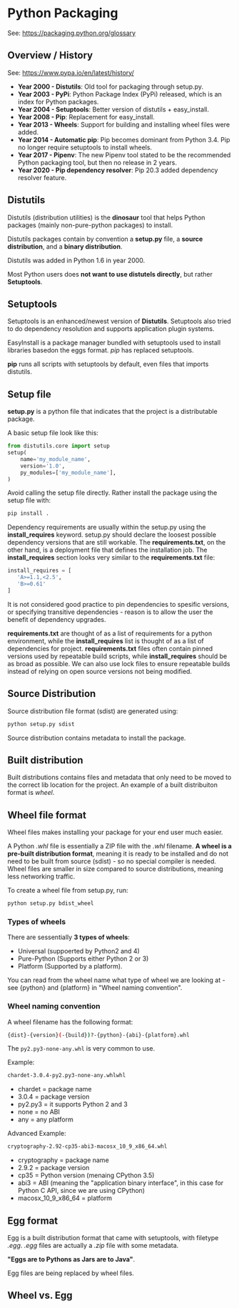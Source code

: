 # Python Packaging
See: https://packaging.python.org/glossary


## Overview / History
See: https://www.pypa.io/en/latest/history/
* **Year 2000 - Distutils**: Old tool for packaging through setup.py.
* **Year 2003 - PyPi**: Python Package Index (PyPi) released, which is an index for Python packages.
* **Year 2004 - Setuptools**: Better version of distutils + easy_install.
* **Year 2008 - Pip**: Replacement for easy_install.
* **Year 2013 - Wheels**: Support for building and installing wheel files were added.
* **Year 2014 - Automatic pip**: Pip becomes dominant from Python 3.4. Pip no longer require setuptools to install wheels.
* **Year 2017 - Pipenv**: The new Pipenv tool stated to be the recommended Python packaging tool, but then no release in 2 years.
* **Year 2020 - Pip dependency resolver**: Pip 20.3 added dependency resolver feature.



## Distutils
Distutils (distribution utilities) is the **dinosaur** tool that helps Python packages (mainly non-pure-python packages) to install.

Distutils packages contain by convention a **setup.py** file, a **source distribution**, and a **binary distribution**.

Distutils was added in Python 1.6 in year 2000.

Most Python users does **not want to use distutels directly**, but rather **Setuptools**.



## Setuptools
Setuptools is an enhanced/newest version of **Distutils**. Setuptools also tried to do dependency resolution and supports application plugin systems.

EasyInstall is a package manager bundled with setuptools used to install libraries basedon the eggs format. *pip* has replaced setuptools.

**pip** runs all scripts with setuptools by default, even files that imports distutils.



## Setup file
**setup.py** is a python file that indicates that the project is a distributable package.

A basic setup file look like this:
```python
from distutils.core import setup
setup(
    name='my_module_name',
    version='1.0',
    py_modules=['my_module_name'],
)
```

Avoid calling the setup file directly. Rather install the package using the setup file with:
```bash
pip install .
```

Dependency requirements are usually within the setup.py using the **install_requires** keyword. setup.py should declare the loosest possible dependency versions that are still workable. The **requirements.txt**, on the other hand, is a deployment file that defines the installation job. The **install_requires** section looks very similar to the **requirements.txt** file:
```python
install_requires = [
   'A>=1.1,<2.5',
   'B>=0.61'
]
```

It is not considered good practice to pin dependencies to spesific versions, or specifying transitive dependencies - reason is to allow the user the benefit of dependency upgrades.

**requirements.txt** are thought of as a list of requirements for a python environment, while the **install_requires** list is thought of as a list of dependencies for project. **requirements.txt** files often contain pinned versions used by repeatable build scripts, while **install_requires** should be as broad as possible. We can also use lock files to ensure repeatable builds instead of relying on open source versions not being modified.


## Source Distribution
Source distribution file format (sdist) are generated using:
```bash
python setup.py sdist
```
Source distribution contains metadata to install the package.


## Built distribution
Built distributions contains files and metadata that only need to be moved to the correct lib location for the project. An example of a built distribuiton format is *wheel*.


## Wheel file format
Wheel files makes installing your package for your end user much easier.

A Python *.whl* file is essentially a ZIP file with the *.whl* filename. **A wheel is a pre-built distribution format**, meaning it is ready to be installed and do not need to be built from source (sdist) - so no special compiler is needed. Wheel files are smaller in size compared to source distributions, meaning less networking traffic.

To create a wheel file from setup.py, run:
```bash
python setup.py bdist_wheel
```

### Types of wheels
There are sessentially **3 types of wheels**:
* Universal (suppoerted by Python2 and 4)
* Pure-Python (Supports either Python 2 or 3)
* Platform (Supported by a platform).

You can read from the wheel name what type of wheel we are looking at - see {python} and {platform} in "Wheel naming convention".

### Wheel naming convention
A wheel filename has the following format:
```bash
{dist}-{version}(-{build})?-{python}-{abi}-{platform}.whl
```

The `py2.py3-none-any.whl` is very common to use.

Example:
```bash
chardet-3.0.4-py2.py3-none-any.whlwhl
```
* chardet = package name
* 3.0.4 = package version
* py2.py3 = it supports Python 2 and 3
* none = no ABI
* any = any platform

Advanced Example:
```bash
cryptography-2.92-cp35-abi3-macosx_10_9_x86_64.whl
```
* cryptography = package name
* 2.9.2 = package version
* cp35 = Python version (menaing CPython 3.5)
* abi3 = ABI (meaning the "application binary interface", in this case for Python C API, since we are using CPython)
* macosx_10_9_x86_64 = platform


## Egg format
Egg is a built distribution format that came with setuptools, with filetype *.egg*. *.egg* files are actually a *.zip* file with some metadata.

**"Eggs are to Pythons as Jars are to Java"**.

Egg files are being replaced by wheel files.



## Wheel vs. Egg
